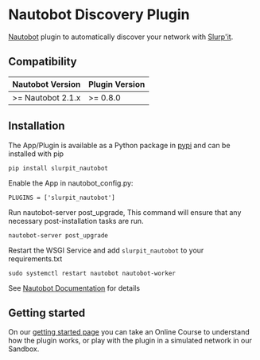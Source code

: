 # Nautobot Discovery Plugin
[Nautobot](https://github.com/nautobot/nautobot) plugin to automatically discover your network with [Slurp'it](https://slurpit.io).

## Compatibility

|    Nautobot Version    | Plugin Version |
|------------------------|----------------|
|    >= Nautobot 2.1.x   |    >= 0.8.0    |

## Installation

The App/Plugin is available as a Python package in [pypi](https://pypi.org/project/slurpit_nautobot/) and can be installed with pip  

```
pip install slurpit_nautobot
```
Enable the App in nautobot_config.py:
```
PLUGINS = ['slurpit_nautobot']
```

Run nautobot-server post_upgrade, This command will ensure that any necessary post-installation tasks are run.
```
nautobot-server post_upgrade
```

Restart the WSGI Service and add `slurpit_nautobot` to your requirements.txt
```
sudo systemctl restart nautobot nautobot-worker
```

See [Nautobot Documentation](https://docs.nautobot.com/projects/core/en/stable/user-guide/administration/installation/app-install) for details

## Getting started
On our [getting started page](https://slurpit.io/getting-started/) you can take an Online Course to understand how the plugin works, or play with the plugin in a simulated network in our Sandbox.